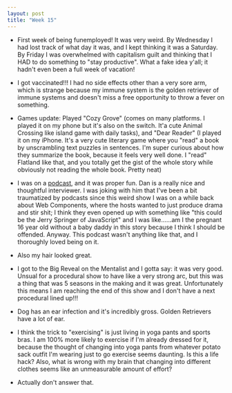 ```yaml
---
layout: post
title: "Week 15"
---
```

- First week of being funemployed! It was very weird. By Wednesday I had lost track of what 
day it was, and I kept thinking it was a Saturday. By Friday I was overwhelmed with capitalism
guilt and thinking that I HAD to do something to "stay productive". What a fake idea y'all; it hadn't
even been a full week of vacation!

- I got vaccinated!!! I had no side effects other than a very sore arm, which is strange because
my immune system is the golden retriever of immune systems and doesn't miss a free opportunity
to throw a fever on something.

- Games update: Played "Cozy Grove" (comes on many platforms. I played it on my phone but 
it's also on the switch. It'a cute Animal Crossing like island game with daily tasks), and "Dear Reader" 
(I played it on my iPhone. It's a very cute literary game where you "read" a book by unscrambling
text puzzles in sentences. I'm super curious about how they summarize the book, because it feels very well done. I "read" Flatland like that, and you totally get the gist of the whole story while obviously
not reading the whole book. Pretty neat)

- I was on a [podcast](https://theworkitem.com/blog/creativity-monica-dinculescu/), and it was proper 
fun. Dan is a really nice and thoughtful interviewer. I was joking with him that I've been a bit 
traumatized by podcasts since this weird show I was on a while back about Web Components, where the
hosts wanted to just produce drama and stir shit; I think they even opened up with something like "this
could be the Jerry Springer of JavaScript" and I was like......am I the pregnant 16 year old without
a baby daddy in this story because I think I should be offended. Anyway. This podcast wasn't anything
like that, and I thoroughly loved being on it. 

- Also my hair looked great.

- I got to the Big Reveal on the Mentalist and I gotta say: it was very good. Unsual for a procedural show
to have like a very strong arc, but this was a thing that was 5 seasons in the making and it was great. Unfortunately this means I am reaching the end of this show and I don't have a next procedural lined up!!!

- Dog has an ear infection and it's incredibly gross. Golden Retrievers have a lot of ear.

- I think the trick to "exercising" is just living in yoga pants and sports bras. I am 100% more likely to
exercise if I'm already dressed for it, because the thought of changing into yoga pants from whatever potato sack outfit I'm wearing just to go exercise seems daunting. Is this a life hack? Also, what is wrong with my brain that changing into different clothes seems like an unmeasurable amount of effort?

- Actually don't answer that.